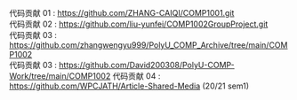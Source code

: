 代码贡献 01 : https://github.com/ZHANG-CAIQI/COMP1001.git  
代码贡献 02 : https://github.com/liu-yunfei/COMP1002GroupProject.git  
代码贡献 03 : https://github.com/zhangwengyu999/PolyU_COMP_Archive/tree/main/COMP1002   
代码贡献 03 : https://github.com/David200308/PolyU-COMP-Work/tree/main/COMP1002
代码贡献 04 : https://github.com/WPCJATH/Article-Shared-Media (20/21 sem1)
